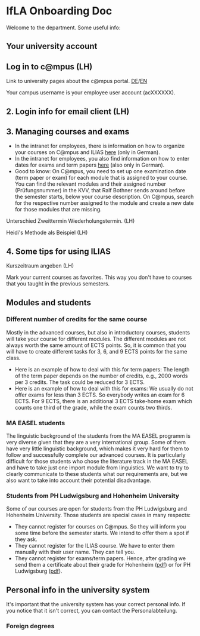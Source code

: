 # IfLA Onboarding Doc

Welcome to the department. Some useful info:

## Your university account 


## Log in to c@mpus (LH)

Link to university pages about the c@mpus portal. [DE](https://www.student.uni-stuttgart.de/uni-a-bis-z/CMPUS--Das-Campus-Management-Portal-der-Universitaet-Stuttgart/)/[EN](https://www.student.uni-stuttgart.de/en/digital-services/campus/)

Your campus username is your employee user account (acXXXXXX).

## 2. Login info for email client (LH)

## 3. Managing courses and exams
* In the intranet for employees, there is information on how to organize your courses on C@mpus and ILIAS [here](https://www.izus.uni-stuttgart.de/itap/campus/co-hauptprozesse/lehrveranstaltung/) (only in German). 
* In the intranet for employees, you also find information on how to enter dates for exams and term papers [here](https://www.izus.uni-stuttgart.de/itap/campus/co-hauptprozesse/pruefung/) (also only in German). 
* Good to know: On C@mpus, you need to set up one examination date (term paper or exam) for each module that is assigned to your course. You can find the relevant modules and their assigned number (Prüfungsnummer) in the KVV, that Ralf Bothner sends around before the semester starts, below your course description. On C@mpus, search for the respective number assigned to the module and create a new date for those modules that are missing. 

Unterschied Zweittermin Wiederholungstermin. (LH)

Heidi's Methode als Beispiel (LH)


## 4. Some tips for using ILIAS

Kurszeitraum angeben (LH)

Mark your current courses as favorites. This way you don't have to courses that you taught in the previous semesters.

## Modules and students
### Different number of credits for the same course
Mostly in the advanced courses, but also in introductory courses, students will take your course for different modules. The different modules are not always worth the same amount of ECTS points. So, it is common that you will have to create different tasks for 3, 6, and 9 ECTS points for the same class.
* Here is an example of how to deal with this for term papers: The length of the term paper depends on the number of credits, e.g., 2000 words per 3 credits. The task could be reduced for 3 ECTS.
* Here is an example of how to deal with this for exams: We usually do not offer exams for less than 3 ECTS. So everybody writes an exam for 6 ECTS. For 9 ECTS, there is an additional 3 ECTS take-home exam which counts one third of the grade, while the exam counts two thirds.

### MA EASEL students
The linguistic background of the students from the MA EASEL programm is very diverse given that they are a very international group. Some of them have very little linguistic background, which makes it very hard for them to follow and successfully complete our advanced courses. It is particularly difficult for those students who chose the literature track in the MA EASEL and have to take just one import module from linguistics. We want to try to clearly communicate to these students what our requirements are, but we also want to take into account their potential disadvantage.

### Students from PH Ludwigsburg and Hohenheim University
Some of our courses are open for students from the PH Ludwigsburg and Hohenheim University. Those students are special cases in many respects:
* They cannot register for courses on C@mpus. So they will inform you some time before the semester starts. We intend to offer them a spot if they ask.
* They cannot register for the ILIAS course. We have to enter them manually with their user name. They can tell you.
* They cannot register for exams/term papers. Hence, after grading we send them a certificate about their grade for Hohenheim ([pdf](https://www.pse-stuttgart-ludwigsburg.de/wp-content/uploads/2016/05/Anerkennungsformular-f%C3%BCr-Lehramtsstudierende-der-Uni-Stuttgart-und-Hohenheim.pdf)) or for PH Ludwigsburg ([pdf](https://www.pse-stuttgart-ludwigsburg.de/wp-content/uploads/2016/05/Anerkennungsformular-f%C3%BCr-Lehramtsstudierende-der-PH-Ludwigsburg.pdf)).

## Personal info in the university system

It's important that the university system has your correct personal info. If you notice that it isn't correct, you can contact the Personalabteilung.

### Foreign degrees

